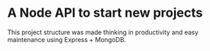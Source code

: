 # A Node API to start new projects

This project structure was made thinking in productivity and easy maintenance using Express + MongoDB.

